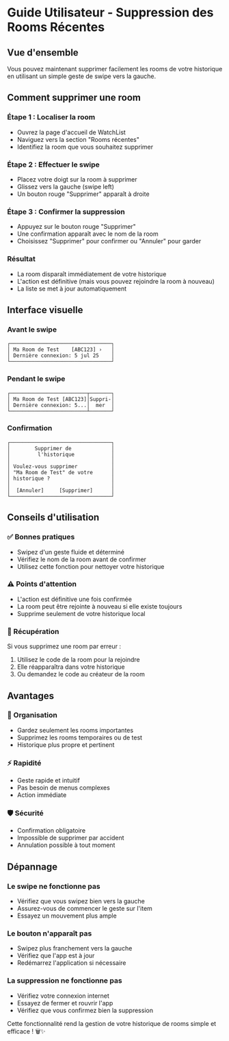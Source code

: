 # Guide Utilisateur - Suppression des Rooms Récentes

## Vue d'ensemble
Vous pouvez maintenant supprimer facilement les rooms de votre historique en utilisant un simple geste de swipe vers la gauche.

## Comment supprimer une room

### Étape 1 : Localiser la room
- Ouvrez la page d'accueil de WatchList
- Naviguez vers la section "Rooms récentes"
- Identifiez la room que vous souhaitez supprimer

### Étape 2 : Effectuer le swipe
- Placez votre doigt sur la room à supprimer
- Glissez vers la gauche (swipe left)
- Un bouton rouge "Supprimer" apparaît à droite

### Étape 3 : Confirmer la suppression
- Appuyez sur le bouton rouge "Supprimer"
- Une confirmation apparaît avec le nom de la room
- Choisissez "Supprimer" pour confirmer ou "Annuler" pour garder

### Résultat
- La room disparaît immédiatement de votre historique
- L'action est définitive (mais vous pouvez rejoindre la room à nouveau)
- La liste se met à jour automatiquement

## Interface visuelle

### Avant le swipe
```
┌─────────────────────────────────┐
│ Ma Room de Test    [ABC123] ›   │
│ Dernière connexion: 5 jul 25    │
└─────────────────────────────────┘
```

### Pendant le swipe
```
┌─────────────────────────┬───────┐
│ Ma Room de Test [ABC123]│Suppri-│
│ Dernière connexion: 5...│  mer  │
└─────────────────────────┴───────┘
```

### Confirmation
```
┌─────────────────────────────────┐
│        Supprimer de             │
│         l'historique            │
│                                 │
│ Voulez-vous supprimer           │
│ "Ma Room de Test" de votre      │
│ historique ?                    │
│                                 │
│  [Annuler]     [Supprimer]      │
└─────────────────────────────────┘
```

## Conseils d'utilisation

### ✅ Bonnes pratiques
- Swipez d'un geste fluide et déterminé
- Vérifiez le nom de la room avant de confirmer
- Utilisez cette fonction pour nettoyer votre historique

### ⚠️ Points d'attention
- L'action est définitive une fois confirmée
- La room peut être rejointe à nouveau si elle existe toujours
- Supprime seulement de votre historique local

### 🔄 Récupération
Si vous supprimez une room par erreur :
1. Utilisez le code de la room pour la rejoindre
2. Elle réapparaîtra dans votre historique
3. Ou demandez le code au créateur de la room

## Avantages

### 🧹 Organisation
- Gardez seulement les rooms importantes
- Supprimez les rooms temporaires ou de test
- Historique plus propre et pertinent

### ⚡ Rapidité
- Geste rapide et intuitif
- Pas besoin de menus complexes
- Action immédiate

### 🛡️ Sécurité
- Confirmation obligatoire
- Impossible de supprimer par accident
- Annulation possible à tout moment

## Dépannage

### Le swipe ne fonctionne pas
- Vérifiez que vous swipez bien vers la gauche
- Assurez-vous de commencer le geste sur l'item
- Essayez un mouvement plus ample

### Le bouton n'apparaît pas
- Swipez plus franchement vers la gauche
- Vérifiez que l'app est à jour
- Redémarrez l'application si nécessaire

### La suppression ne fonctionne pas
- Vérifiez votre connexion internet
- Essayez de fermer et rouvrir l'app
- Vérifiez que vous confirmez bien la suppression

Cette fonctionnalité rend la gestion de votre historique de rooms simple et efficace ! 🗑️✨
